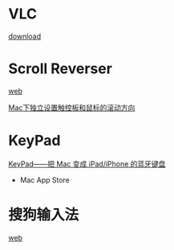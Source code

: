 

# VLC

[download](https://mirrors.neusoft.edu.cn/videolan/vlc/3.0.16/macosx/vlc-3.0.16-arm64.dmg)


# Scroll Reverser

[web](https://pilotmoon.com/scrollreverser/)

[Mac下独立设置触控板和鼠标的滚动方向](https://www.jianshu.com/p/b14d6d8df099)


# KeyPad

[KeyPad——把 Mac 变成 iPad/iPhone 的蓝牙键盘](https://zhuanlan.zhihu.com/p/330685604) <br>
- Mac App Store


# 搜狗输入法

[web](https://pinyin.sogou.com/mac/)


